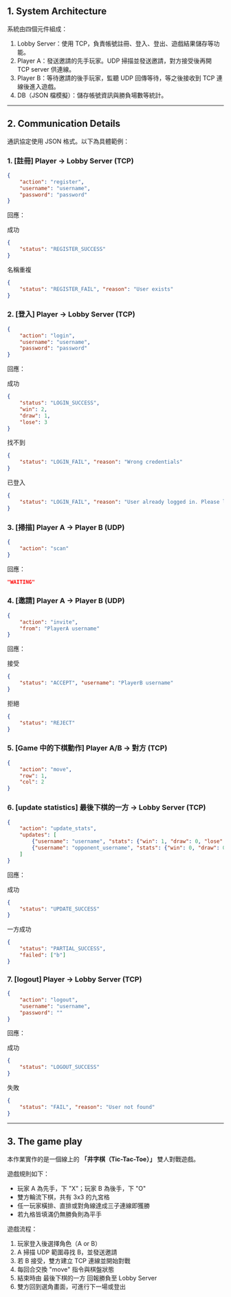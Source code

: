 ## 1. **System Architecture**

系統由四個元件組成：
1. Lobby Server：使用 TCP，負責帳號註冊、登入、登出、遊戲結果儲存等功能。
2. Player A：發送邀請的先手玩家。UDP 掃描並發送邀請，對方接受後再開 TCP server 供連線。
3. Player B：等待邀請的後手玩家，監聽 UDP 回傳等待，等之後接收到 TCP 連線後進入遊戲。
4. DB（JSON 檔模擬）：儲存帳號資訊與勝負場數等統計。

---

## 2. **Communication Details**

通訊協定使用 JSON 格式。以下為具體範例：


### 1. [註冊] Player → Lobby Server (TCP)

```json
{
    "action": "register",
    "username": "username",
    "password": "password"
}
```

回應：

成功
```json
{
    "status": "REGISTER_SUCCESS"
}
```
名稱重複
```json
{
    "status": "REGISTER_FAIL", "reason": "User exists"
}
```

### 2. [登入] Player → Lobby Server (TCP)

```json
{
    "action": "login",
    "username": "username",
    "password": "password"
}
```

回應：

成功
```json
{
    "status": "LOGIN_SUCCESS",
    "win": 2,
    "draw": 1,
    "lose": 3
}
```
找不到
```json
{
    "status": "LOGIN_FAIL", "reason": "Wrong credentials"
}
```
已登入
```json
{
    "status": "LOGIN_FAIL", "reason": "User already logged in. Please logout first"
}
```

### 3. [掃描] Player A → Player B (UDP)

```json
{
    "action": "scan"
}
```

回應：
```json
"WAITING"
```

### 4. [邀請] Player A → Player B (UDP)

```json
{
    "action": "invite",
    "from": "PlayerA username"
}
```

回應：

接受
```json
{
    "status": "ACCEPT", "username": "PlayerB username"
}
```
拒絕
```json
{
    "status": "REJECT"
}
```

### 5. [Game 中的下棋動作] Player A/B → 對方 (TCP)

```json
{
    "action": "move", 
    "row": 1, 
    "col": 2
}
```

### 6. [update statistics] 最後下棋的一方 → Lobby Server (TCP)

```json
{
    "action": "update_stats",
    "updates": [
        {"username": "username", "stats": {"win": 1, "draw": 0, "lose": 0}},
        {"username": "opponent_username", "stats": {"win": 0, "draw": 0, "lose": 1}}
    ]
}
```

回應：

成功
```json
{
    "status": "UPDATE_SUCCESS"
}
```
一方成功
```json
{
    "status": "PARTIAL_SUCCESS",
    "failed": ["b"]
}
```

### 7. [logout] Player → Lobby Server (TCP)

```json
{
    "action": "logout",
    "username": "username",
    "password": ""
}
```

回應：

成功
```json
{
    "status": "LOGOUT_SUCCESS"
}
```
失敗
```json
{
    "status": "FAIL", "reason": "User not found"
}
```

---

## 3. **The game play**

本作業實作的是一個線上的 **「井字棋（Tic-Tac-Toe）」** 雙人對戰遊戲。

遊戲規則如下：
- 玩家 A 為先手，下 "X"；玩家 B 為後手，下 "O"
- 雙方輪流下棋，共有 3x3 的九宮格
- 任一玩家橫排、直排或對角線達成三子連線即獲勝
- 若九格皆填滿仍無勝負則為平手

遊戲流程：
1. 玩家登入後選擇角色（A or B）
2. A 掃描 UDP 範圍尋找 B，並發送邀請
3. 若 B 接受，雙方建立 TCP 連線並開始對戰
4. 每回合交換 "move" 指令與棋盤狀態
5. 結束時由 最後下棋的一方 回報勝負至 Lobby Server
6. 雙方回到選角畫面，可進行下一場或登出
